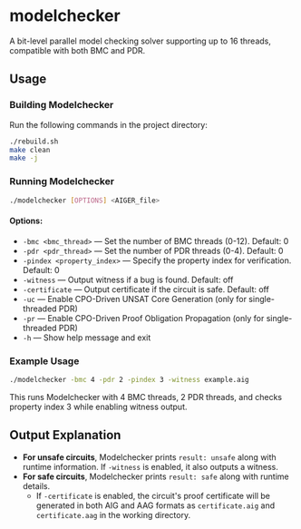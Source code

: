 # modelchecker
A bit-level parallel model checking solver supporting up to 16 threads, compatible with both BMC and PDR.

## Usage

### **Building Modelchecker**
Run the following commands in the project directory:
```sh
./rebuild.sh
make clean
make -j
```


### **Running Modelchecker**
```sh
./modelchecker [OPTIONS] <AIGER_file>
```


#### **Options:**
- `-bmc <bmc_thread>`  — Set the number of BMC threads (0-12). Default: 0  
- `-pdr <pdr_thread>`  — Set the number of PDR threads (0-4). Default: 0  
- `-pindex <property_index>`  — Specify the property index for verification. Default: 0  
- `-witness`  — Output witness if a bug is found. Default: off  
- `-certificate`  — Output certificate if the circuit is safe. Default: off  
- `-uc`  — Enable CPO-Driven UNSAT Core Generation (only for single-threaded PDR)  
- `-pr`  — Enable CPO-Driven Proof Obligation Propagation (only for single-threaded PDR)  
- `-h`  — Show help message and exit  


### **Example Usage**
```sh
./modelchecker -bmc 4 -pdr 2 -pindex 3 -witness example.aig
```
This runs Modelchecker with 4 BMC threads, 2 PDR threads, and checks property index 3 while enabling witness output.


## **Output Explanation**
- **For unsafe circuits**, Modelchecker prints `result: unsafe` along with runtime information. If `-witness` is enabled, it also outputs a witness.  
- **For safe circuits**, Modelchecker prints `result: safe` along with runtime details.  
  - If `-certificate` is enabled, the circuit's proof certificate will be generated in both AIG and AAG formats as `certificate.aig` and `certificate.aag` in the working directory.

